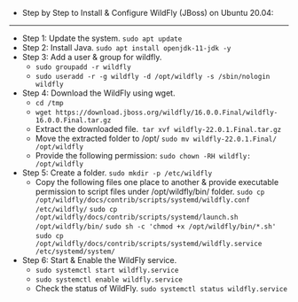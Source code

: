 * Step by Step to Install & Configure WildFly (JBoss) on Ubuntu 20.04:
-----------------------------------------------------------------------
* Step 1: Update the system. `sudo apt update`
* Step 2: Install Java. `sudo apt install openjdk-11-jdk -y`
* Step 3: Add a user & group for wildfly.
  * `sudo groupadd -r wildfly`
  * `sudo useradd -r -g wildfly -d /opt/wildfly -s /sbin/nologin wildfly`
* Step 4: Download the WildFly using wget.
  * `cd /tmp`
  * `wget https://download.jboss.org/wildfly/16.0.0.Final/wildfly-16.0.0.Final.tar.gz`      
  * Extract the downloaded file.` tar xvf wildfly-22.0.1.Final.tar.gz`
  * Move the extracted folder to /opt/ `sudo mv wildfly-22.0.1.Final/ /opt/wildfly`
  * Provide the following permission: `sudo chown -RH wildfly: /opt/wildfly`
* Step 5: Create a folder. `sudo mkdir -p /etc/wildfly`
  * Copy the following files one place to another & provide executable permission to script files
    under /opt/wildfly/bin/ folder.
      `sudo cp /opt/wildfly/docs/contrib/scripts/systemd/wildfly.conf /etc/wildfly/`
      `sudo cp /opt/wildfly/docs/contrib/scripts/systemd/launch.sh /opt/wildfly/bin/`
      `sudo sh -c 'chmod +x /opt/wildfly/bin/*.sh'`
      `sudo cp /opt/wildfly/docs/contrib/scripts/systemd/wildfly.service /etc/systemd/system/`
* Step 6: Start & Enable the WildFly service.
  * `sudo systemctl start wildfly.service`
  * `sudo systemctl enable wildfly.service`
  * Check the status of WildFly. `sudo systemctl status wildfly.service`











